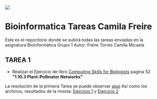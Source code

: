 ![ ](https://omniprex.com/wp-content/uploads/2018/04/bioinformatica.jpg)

# Bioinformatica Tareas Camila Freire
Este es el repocitorio donde se subirá todas las tareas enviadas en la asignatura Bioinformática Grupo 1
Autor: Freire Torres Camila Micaela

## TAREA 1

- Realizar el Ejercicio de libro [Computing Skills for Biologists](https://drive.google.com/file/d/18ul3LT6-ASxYxO_1u9lonjJBWjwPTxJb/view?usp=sharing) pagina 52 **"1.10.3 Plant-Pollinator Networks"**

La resolución de la primera Tarea se puede observar [aquí](Tarea1.sh)
Asì como los archivos, resultados de la misma: [Ejercicio 1](netsize.sh) y [Ejercicio 2](netsize_all.sh)

